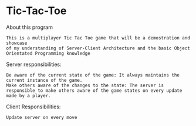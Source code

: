 # Tic-Tac-Toe

About this program

    This is a multiplayer Tic Tac Toe game that will be a demostration and showcase
    of my understanding of Server-Client Architecture and the basic Object Orientated Programming knowledge

Server responsibilities:

    Be aware of the current state of the game: It always maintains the current instance of the game.
    Make others aware of the changes to the state: The server is responsible to make others aware of the game states on every update made by a player.

Client Responsibilities:

    Update server on every move

